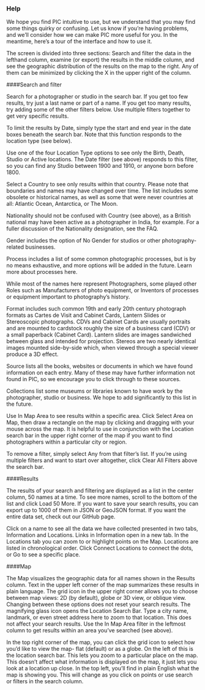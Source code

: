 
### Help

We hope you find PIC intuitive to use, but we understand that you may find some things quirky or confusing. Let us know if you’re having problems, and we’ll consider how we can make PIC more useful for you. In the meantime, here’s a tour of the interface and how to use it.

The screen is divided into three sections: Search and filter the data in the lefthand column, examine (or export) the results in the middle column, and see the geographic distribution of the results on the map to the right. Any of them can be minimized by clicking the X in the upper right of the column.

####Search and filter

Search for a photographer or studio in the search bar. If you get too few results, try just a last name or part of a name. If you get too many results, try adding some of the other filters below. Use multiple filters together to get very specific results.

To limit the results by Date, simply type the start and end year in the date boxes beneath the search bar. Note that this function responds to the location type (see below).

Use one of the four Location Type options to see only the Birth, Death, Studio or Active locations. The Date filter (see above) responds to this filter, so you can find any Studio between 1900 and 1910, or anyone born before 1800.

Select a Country to see only results within that country. Please note that boundaries and names may have changed over time. The list includes some obsolete or historical names, as well as some that were never countries at all: Atlantic Ocean, Antarctica, or The Moon.

Nationality should not be confused with Country (see above), as a British national may have been active as a photographer in India, for example. For a fuller discussion of the Nationality designation, see the FAQ.

Gender includes the option of No Gender for studios or other photography-related businesses.

Process includes a list of some common photographic processes, but is by no means exhaustive, and more options will be added in the future. Learn more about processes here.

While most of the names here represent Photographers, some played other Roles such as Manufacturers of photo equipment, or Inventors of processes or equipment important to photography’s history.

Format includes such common 19th and early 20th century photograph formats as Cartes de Visit and Cabinet Cards, Lantern Slides or Stereoscopic photographs. CDVs and Cabinet Cards are usually portraits and are mounted to cardstock roughly the size of a business card (CDV) or a small paperback (Cabinet Card).  Lantern slides are images sandwiched between glass and intended for projection. Stereos are two nearly identical images mounted side-by-side which, when viewed through a special viewer produce a 3D effect.

Source lists all the books, websites or documents in which we have found information on each entry. Many of these may have further information not found in PIC, so we encourage you to click through to these sources. 

Collections list some museums or libraries known to have work by the photographer, studio or business. We hope to add significantly to this list in the future.

Use In Map Area to see results within a specific area. Click Select Area on Map, then draw a rectangle on the map by clicking and dragging with your mouse across the map. It is helpful to use in conjunction with the Location search bar in the upper right corner of the map if you want to find photographers within a particular city or region. 

To remove a filter, simply select Any from that filter’s list. If you’re using multiple filters and want to start over altogether, click Clear All Filters above the search bar.

####Results

The results of your search and filtering are displayed as a list in the center column, 50 names at a time. To see more names, scroll to the bottom of the list and click Load 50 More. If you want to save your search results, you can export up to 1000 of them in JSON or GeoJSON format. If you want the entire data set, check out our GitHub page.

Click on a name to see all the data we have collected presented in two tabs, Information and Locations. Links in Information open in a new tab. In the Locations tab you can zoom to or highlight points on the Map. Locations are listed in chronological order. Click Connect Locations to connect the dots, or Go to see a specific place.

####Map

The Map visualizes the geographic data for all names shown in the Results column. Text in the upper left corner of the map summarizes these results in plain language. The grid icon in the upper right corner allows you to choose between map views: 2D (by default), globe or 3D view, or oblique view. Changing between these options does not reset your search results. The magnifying glass icon opens the Location Search Bar. Type a city name, landmark, or even street address here to zoom to that location. This does not affect your search results. Use the In Map Area filter in the leftmost column to get results within an area you’ve searched (see above).

In the top right corner of the map, you can click the grid icon to select how you’d like to view the map- flat (default) or as a globe. 
On the left of this is the location search bar. This lets you zoom to a particular place on the map. This doesn’t affect what information is displayed on the map, it just lets you look at a location up close.
In the top left, you’ll find in plain English what the map is showing you. This will change as you click on points or use search or filters in the search column. 
